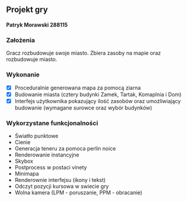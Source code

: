 ## Projekt gry

#### Patryk Morawski 288115

### Założenia

Gracz rozbudowuje swoje miasto. Zbiera zasoby na mapie oraz rozbudowuje miasto.

### Wykonanie

- [x] Proceduralnie generowana mapa za pomocą ziarna
- [x] Budowanie miasta (cztery budynki Zamek, Tartak, Komaplnia i Dom)
- [x] Interfejs użytkownika pokazujący ilość zasobów oraz umożliwiający budowanie (wymagane surowce oraz wybór budynków)

### Wykorzystane funkcjonalności

- Światło punktowe
- Cienie
- Generacja teneru za pomoca perlin noice
- Renderowanie instancyjne
- Skybox
- Postprocess w postaci vinety
- Minimapa
- Renderownie interfejsu (ikony i tekst)
- Odczyt pozycji kursowa w swiecie gry
- Wolna kamera (LPM - poruszanie, PPM - obracanie)